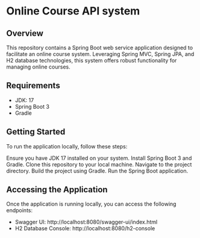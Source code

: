 
# Online Course API system

## Overview
This repository contains a Spring Boot web service application designed to facilitate an online course system. Leveraging Spring MVC, Spring JPA, and H2 database technologies, this system offers robust functionality for managing online courses.

## Requirements
- JDK: 17
- Spring Boot 3  
- Gradle

## Getting Started
To run the application locally, follow these steps:

Ensure you have JDK 17 installed on your system.
Install Spring Boot 3 and Gradle.
Clone this repository to your local machine.
Navigate to the project directory.
Build the project using Gradle.
Run the Spring Boot application.

## Accessing the Application

Once the application is running locally, you can access the following endpoints:

- Swagger UI: http://localhost:8080/swagger-ui/index.html
- H2 Database Console: http://localhost:8080/h2-console

